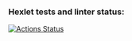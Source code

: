 ### Hexlet tests and linter status:
[![Actions Status](https://github.com/AlexanderArbuzov/php-project-45/workflows/hexlet-check/badge.svg)](https://github.com/AlexanderArbuzov/php-project-45/actions)